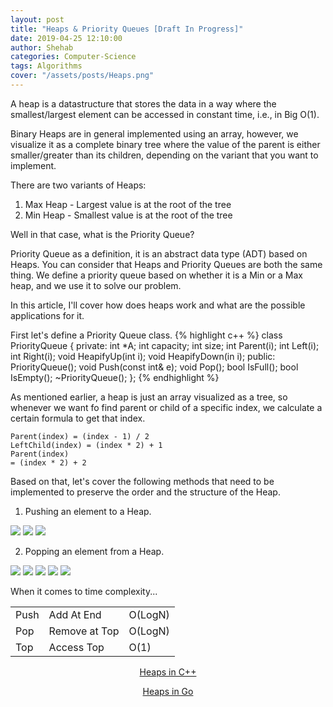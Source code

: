 ```yaml
---
layout: post
title: "Heaps & Priority Queues [Draft In Progress]"
date: 2019-04-25 12:10:00
author: Shehab
categories: Computer-Science
tags: Algorithms
cover: "/assets/posts/Heaps.png"
---
```


A heap is a datastructure that stores the data in a way where the smallest/largest element can be accessed in constant time, i.e., in Big O(1).

Binary Heaps are in general implemented using an array, however, we visualize it as a complete binary tree where the value of the parent is either smaller/greater than its children, depending on the variant that you want to implement.

There are two variants of Heaps:

<ol>
<li>Max Heap - Largest value is at the root of the tree</li>
<li>Min Heap - Smallest value is at the root of the tree</li>
</ol>

Well in that case, what is the Priority Queue?

Priority Queue as a definition, it is an abstract data type (ADT) based on Heaps. You can consider that Heaps and Priority Queues are both the same thing. We define a priority queue based on whether it is a Min or a Max heap, and we use it to solve our problem.

In this article, I'll cover how does heaps work and what are the possible applications for it.

First let's define a Priority Queue class.
{% highlight c++ %}
class PriorityQueue {
private:
int \*A;
int capacity;
int size;
int Parent(i);
int Left(i);
int Right(i);
void HeapifyUp(int i);
void HeapifyDown(in i);
public:
PriorityQueue();
void Push(const int& e);
void Pop();
bool IsFull();
bool IsEmpty();
~PriorityQueue();
};
{% endhighlight %}

As mentioned earlier, a heap is just an array visualized as a tree, so whenever we want fo find parent or child of a specific index, we calculate a certain formula to get that index.

<code>Parent(index) = (index - 1) / 2</code><br>
<code>LeftChild(index) = (index \* 2) + 1</code><br>
<code>Parent(index) = (index \* 2) + 2</code><br>

Based on that, let's cover the following methods that need to be implemented to preserve the order and the structure of the Heap.

1. Pushing an element to a Heap.

<img src="/assets/posts/Heap-Push-1.png">
<img src="/assets/posts/Heap-Push-2.png">
<img src="/assets/posts/Heap-Push-3.png">

2. Popping an element from a Heap.

<img src="/assets/posts/Heap-Pop-1.png">
<img src="/assets/posts/Heap-Pop-2.png">
<img src="/assets/posts/Heap-Pop-3.png">
<img src="/assets/posts/Heap-Pop-4.png">
<img src="/assets/posts/Heap-Pop-5.png">

When it comes to time complexity...

<table cellpadding="0" cellspacing="0">
	<tr>
		<td>Push</td><td>Add At End</td><td>O(LogN)</td>
	</tr>
	<tr>
		<td>Pop</td><td>Remove at Top</td><td>O(LogN)</td>
	</tr>
	<tr>
		<td>Top</td><td>Access Top</td><td>O(1)</td>
	</tr>
</table>

<p align="center"><a href="https://github.com/ShehabMMohamed/Datastructures-And-Algorithms/blob/master/Data%20Structures/Priority%20Queues/PriorityQueue.h" target="_blank"> Heaps in C++ </a></p>

<p align="center"><a href="https://github.com/ShehabMMohamed/Go-Datastructures/blob/main/internal/Heaps/Heap.go" target="_blank"> Heaps in Go </a></p>
